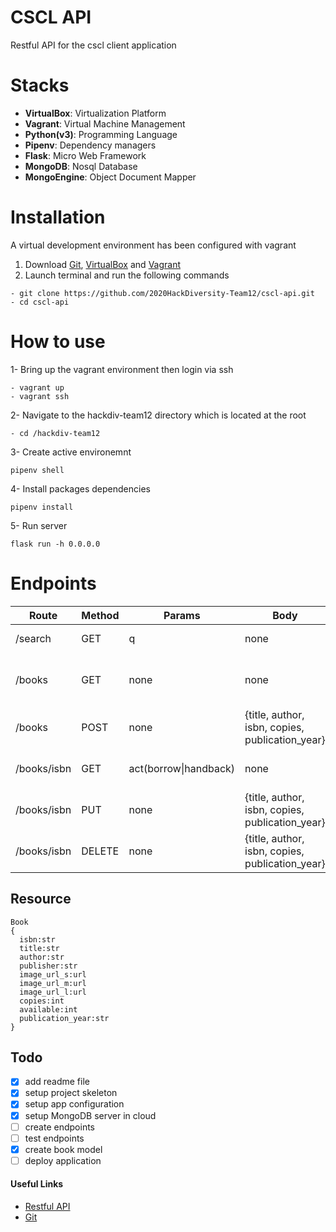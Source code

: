 # CSCL API

Restful API for the cscl client application

# Stacks

- <b>VirtualBox</b>: Virtualization Platform
- <b>Vagrant</b>: Virtual Machine Management
- <b>Python(v3)</b>: Programming Language
- <b>Pipenv</b>: Dependency managers
- <b>Flask</b>: Micro Web Framework
- <b>MongoDB</b>: Nosql Database
- <b>MongoEngine</b>: Object Document Mapper

# Installation

A virtual development environment has been configured with vagrant

1. Download <a href="https://git-scm.com/downloads" target="_blank">Git</a>, <a href="https://www.virtualbox.org/wiki/Downloads" target="_blank">VirtualBox</a> and <a href="https://www.vagrantup.com/downloads.html" target="_blank">Vagrant</a>
2. Launch terminal and run the following commands

```
- git clone https://github.com/2020HackDiversity-Team12/cscl-api.git
- cd cscl-api
```

# How to use

1- Bring up the vagrant environment then login via ssh

```
- vagrant up
- vagrant ssh
```

2- Navigate to the hackdiv-team12 directory which is located at the root

```
- cd /hackdiv-team12
```

3- Create active environemnt

```
pipenv shell
```

4- Install packages dependencies

```
pipenv install
```

5- Run server

```
flask run -h 0.0.0.0
```

# Endpoints

| Route       | Method | Params                | Body                                            | Description                          | Payload     |
| ----------- | ------ | --------------------- | ----------------------------------------------- | ------------------------------------ | ----------- |
| /search     | GET    | q                     | none                                            | Search in database                   | books, next |
| /books      | GET    | none                  | none                                            | Retrieve lisiting of available books | books, next |
| /books      | POST   | none                  | {title, author, isbn, copies, publication_year} | Create a new book                    | bookID      |
| /books/isbn | GET    | act(borrow\|handback) | none                                            | Retrieve a single book by it's ISBN  | book        |
| /books/isbn | PUT    | none                  | {title, author, isbn, copies, publication_year} | Update book by it's ISBN             | bookID      |
| /books/isbn | DELETE | none                  | {title, author, isbn, copies, publication_year} | Delete a book                        | bookID      |

## Resource

```
Book
{
  isbn:str
  title:str
  author:str
  publisher:str
  image_url_s:url
  image_url_m:url
  image_url_l:url
  copies:int
  available:int
  publication_year:str
}
```

## Todo

- [x] add readme file
- [x] setup project skeleton
- [x] setup app configuration
- [x] setup MongoDB server in cloud
- [ ] create endpoints
- [ ] test endpoints
- [x] create book model
- [ ] deploy application

#### Useful Links

- [Restful API](https://mlsdev.com/blog/81-a-beginner-s-tutorial-for-understanding-restful-api)
- [Git](https://rogerdudler.github.io/git-guide/)
